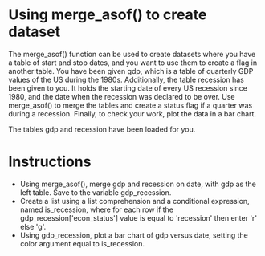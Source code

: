 # Using merge_asof() to create dataset
The merge_asof() function can be used to create datasets where you have a table of start and stop dates, and you want to use them to create a flag in another table. You have been given gdp, which is a table of quarterly GDP values of the US during the 1980s. Additionally, the table recession has been given to you. It holds the starting date of every US recession since 1980, and the date when the recession was declared to be over. Use merge_asof() to merge the tables and create a status flag if a quarter was during a recession. Finally, to check your work, plot the data in a bar chart.

The tables gdp and recession have been loaded for you.

# Instructions
- Using merge_asof(), merge gdp and recession on date, with gdp as the left table. Save to the variable gdp_recession.
- Create a list using a list comprehension and a conditional expression, named is_recession, where for each row if the gdp_recession['econ_status'] value is equal to 'recession' then enter 'r' else 'g'.
- Using gdp_recession, plot a bar chart of gdp versus date, setting the color argument equal to is_recession.
